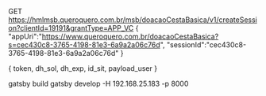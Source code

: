 
GET https://hmlmsb.queroquero.com.br/msb/doacaoCestaBasica/v1/createSession?clientId=19191&grantType=APP_VC 
{
   "appUri":"https://www.queroquero.com.br/doacaoCestaBasica?s=cec430c8-3765-4198-81e3-6a9a2a06c76d",
   "sessionId":"cec430c8-3765-4198-81e3-6a9a2a06c76d"
}

{
    token,
    dh_sol,
    dh_exp,
    id_sit,
    payload_user
}

gatsby build
gatsby develop -H 192.168.25.183 -p 8000

